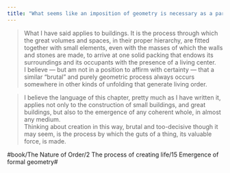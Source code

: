 ```yaml
---
title: "What seems like an imposition of geometry is necessary as a part of every living process"
---
```


> What I have said applies to buildings. It is the process through which the great volumes and spaces, in their proper hierarchy, are fitted together with small elements, even with the masses of which the walls and stones are made, to arrive at one solid packing that endows its surroundings and its occupants with the presence of a living center.  
> I believe — but am not in a position to affirm with certainty — that a similar “brutal” and purely geometric process always occurs somewhere in other kinds of unfolding that generate living order.  

> I believe the language of this chapter, pretty much as I have written it, applies not only to the construction of small buildings, and great buildings, but also to the emergence of any coherent whole, in almost any medium.  
> Thinking about creation in this way, brutal and too-decisive though it may seem, is the process by which the guts of a thing, its valuable force, is made.  

#book/The Nature of Order/2 The process of creating life/15 Emergence of formal geometry#